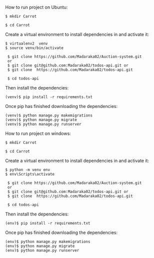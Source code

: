 How to run project on Ubuntu:
```
$ mkdir Carrot

$ cd Carrot
```
Create a virtual environment to install dependencies in and activate it:

```
$ virtualenv2  venv
$ source venv/bin/activate
```

```
 $ git clone https://github.com/Madaraka02/Auction-system.git
 or 
 $ git clone git@github.com:Madaraka02/todos-api.git or
 $ git clone  https://github.com/Madaraka02/todos-api.git

 $ cd todos-api
```

Then install the dependencies:
```
(venv)$ pip install -r requirements.txt
```
Once pip has finished downloading the dependencies:
```
(venv)$ python manage.py makemigrations
(venv)$ python manage.py migrate
(venv)$ python manage.py runserver
```


How to run project on windows:
```
$ mkdir Carrot

$ cd Carrot
```
Create a virtual environment to install dependencies in and activate it:

```
$ python -m venv env
$ env\Scripts\activate
```

```
 $ git clone https://github.com/Madaraka02/Auction-system.git
 or 
 $ git clone git@github.com:Madaraka02/todos-api.git or
 $ git clone  https://github.com/Madaraka02/todos-api.git

 $ cd todos-api
```

Then install the dependencies:
```
(env)$ pip install -r requirements.txt
```
Once pip has finished downloading the dependencies:
```
(env)$ python manage.py makemigrations
(env)$ python manage.py migrate
(env)$ python manage.py runserver
```